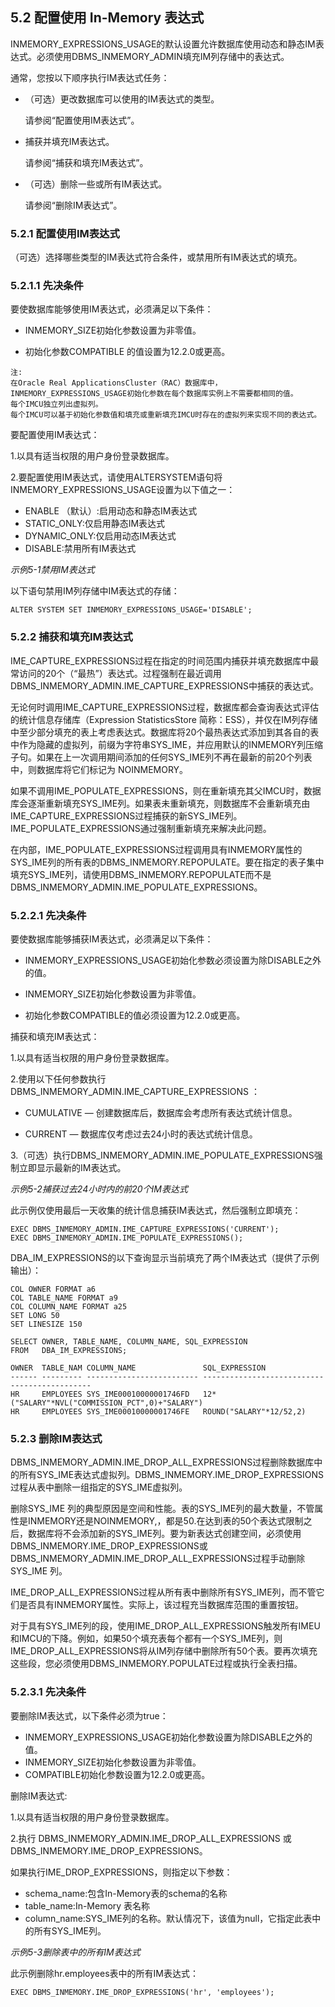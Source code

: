 
## 5.2 配置使用 In-Memory 表达式

  INMEMORY_EXPRESSIONS_USAGE的默认设置允许数据库使用动态和静态IM表达式。必须使用DBMS_INMEMORY_ADMIN填充IM列存储中的表达式。

通常，您按以下顺序执行IM表达式任务：

* （可选）更改数据库可以使用的IM表达式的类型。

  请参阅“配置使用IM表达式”。

* 捕获并填充IM表达式。

  请参阅“捕获和填充IM表达式”。

* （可选）删除一些或所有IM表达式。

  请参阅“删除IM表达式”。
  
### 5.2.1 配置使用IM表达式

（可选）选择哪些类型的IM表达式符合条件，或禁用所有IM表达式的填充。

### 5.2.1.1 先决条件

要使数据库能够使用IM表达式，必须满足以下条件：

* INMEMORY_SIZE初始化参数设置为非零值。

* 初始化参数COMPATIBLE 的值设置为12.2.0或更高。

```
注:
在Oracle Real ApplicationsCluster（RAC）数据库中，
INMEMORY_EXPRESSIONS_USAGE初始化参数在每个数据库实例上不需要都相同的值。
每个IMCU独立列出虚拟列。
每个IMCU可以基于初始化参数值和填充或重新填充IMCU时存在的虚拟列来实现不同的表达式。
```

要配置使用IM表达式：

  1.以具有适当权限的用户身份登录数据库。
  
  2.要配置使用IM表达式，请使用ALTERSYSTEM语句将INMEMORY_EXPRESSIONS_USAGE设置为以下值之一：

  * ENABLE （默认）:启用动态和静态IM表达式
  * STATIC_ONLY:仅启用静态IM表达式
  * DYNAMIC_ONLY:仅启用动态IM表达式
  * DISABLE:禁用所有IM表达式

*示例5-1禁用IM表达式*

以下语句禁用IM列存储中IM表达式的存储：

```
ALTER SYSTEM SET INMEMORY_EXPRESSIONS_USAGE='DISABLE';
```

### 5.2.2 捕获和填充IM表达式

IME_CAPTURE_EXPRESSIONS过程在指定的时间范围内捕获并填充数据库中最常访问的20个（“最热”）表达式。过程强制在最近调用DBMS_INMEMORY_ADMIN.IME_CAPTURE_EXPRESSIONS中捕获的表达式。

无论何时调用IME_CAPTURE_EXPRESSIONS过程，数据库都会查询表达式评估的统计信息存储库（Expression StatisticsStore 简称：ESS），并仅在IM列存储中至少部分填充的表上考虑表达式。数据库将20个最热表达式添加到其各自的表中作为隐藏的虚拟列，前缀为字符串SYS_IME，并应用默认的INMEMORY列压缩子句。如果在上一次调用期间添加的任何SYS_IME列不再在最新的前20个列表中，则数据库将它们标记为 NOINMEMORY。

如果不调用IME_POPULATE_EXPRESSIONS，则在重新填充其父IMCU时，数据库会逐渐重新填充SYS_IME列。如果表未重新填充，则数据库不会重新填充由IME_CAPTURE_EXPRESSIONS过程捕获的新SYS_IME列。IME_POPULATE_EXPRESSIONS通过强制重新填充来解决此问题。

在内部，IME_POPULATE_EXPRESSIONS过程调用具有INMEMORY属性的SYS_IME列的所有表的DBMS_INMEMORY.REPOPULATE。要在指定的表子集中填充SYS_IME列，请使用DBMS_INMEMORY.REPOPULATE而不是DBMS_INMEMORY_ADMIN.IME_POPULATE_EXPRESSIONS。

### 5.2.2.1 先决条件

要使数据库能够捕获IM表达式，必须满足以下条件：

* INMEMORY_EXPRESSIONS_USAGE初始化参数必须设置为除DISABLE之外的值。

* INMEMORY_SIZE初始化参数设置为非零值。

* 初始化参数COMPATIBLE的值必须设置为12.2.0或更高。

捕获和填充IM表达式：

  1.以具有适当权限的用户身份登录数据库。

  2.使用以下任何参数执行DBMS_INMEMORY_ADMIN.IME_CAPTURE_EXPRESSIONS ：

  * CUMULATIVE — 创建数据库后，数据库会考虑所有表达式统计信息。

  * CURRENT — 数据库仅考虑过去24小时的表达式统计信息。

  3.（可选）执行DBMS_INMEMORY_ADMIN.IME_POPULATE_EXPRESSIONS强制立即显示最新的IM表达式。

*示例5-2捕获过去24小时内的前20个IM表达式*

此示例仅使用最后一天收集的统计信息捕获IM表达式，然后强制立即填充：

```
EXEC DBMS_INMEMORY_ADMIN.IME_CAPTURE_EXPRESSIONS('CURRENT');
EXEC DBMS_INMEMORY_ADMIN.IME_POPULATE_EXPRESSIONS();
```

DBA_IM_EXPRESSIONS的以下查询显示当前填充了两个IM表达式（提供了示例输出）：

```
COL OWNER FORMAT a6 
COL TABLE_NAME FORMAT a9 
COL COLUMN_NAME FORMAT a25
SET LONG 50
SET LINESIZE 150
 
SELECT OWNER, TABLE_NAME, COLUMN_NAME, SQL_EXPRESSION 
FROM   DBA_IM_EXPRESSIONS;
 
OWNER  TABLE_NAM COLUMN_NAME               SQL_EXPRESSION
------ --------- ------------------------- ---------------------------------------------
HR     EMPLOYEES SYS_IME00010000001746FD   12*("SALARY"*NVL("COMMISSION_PCT",0)+"SALARY")
HR     EMPLOYEES SYS_IME00010000001746FE   ROUND("SALARY"*12/52,2)
```

### 5.2.3 删除IM表达式

DBMS_INMEMORY_ADMIN.IME_DROP_ALL_EXPRESSIONS过程删除数据库中的所有SYS_IME表达式虚拟列。DBMS_INMEMORY.IME_DROP_EXPRESSIONS过程从表中删除一组指定的SYS_IME虚拟列。

删除SYS_IME 列的典型原因是空间和性能。表的SYS_IME列的最大数量，不管属性是INMEMORY还是NOINMEMORY,，都是50.在达到表的50个表达式限制之后，数据库将不会添加新的SYS_IME列。要为新表达式创建空间，必须使用DBMS_INMEMORY.IME_DROP_EXPRESSIONS或DBMS_INMEMORY_ADMIN.IME_DROP_ALL_EXPRESSIONS过程手动删除SYS_IME 列。

IME_DROP_ALL_EXPRESSIONS过程从所有表中删除所有SYS_IME列，而不管它们是否具有INMEMORY属性。实际上，该过程充当数据库范围的重置按钮。

对于具有SYS_IME列的段，使用IME_DROP_ALL_EXPRESSIONS触发所有IMEU和IMCU的下降。例如，如果50个填充表每个都有一个SYS_IME列，则IME_DROP_ALL_EXPRESSIONS将从IM列存储中删除所有50个表。要再次填充这些段，您必须使用DBMS_INMEMORY.POPULATE过程或执行全表扫描。

### 5.2.3.1 先决条件

要删除IM表达式，以下条件必须为true：

* INMEMORY_EXPRESSIONS_USAGE初始化参数设置为除DISABLE之外的值。
* INMEMORY_SIZE初始化参数设置为非零值。
* COMPATIBLE初始化参数设置为12.2.0或更高。

删除IM表达式:

1.以具有适当权限的用户身份登录数据库。

2.执行 DBMS_INMEMORY_ADMIN.IME_DROP_ALL_EXPRESSIONS 或DBMS_INMEMORY.IME_DROP_EXPRESSIONS。

如果执行IME_DROP_EXPRESSIONS，则指定以下参数：

 * schema_name:包含In-Memory表的schema的名称
 * table_name:In-Memory 表名称
 * column_name:SYS_IME列的名称。默认情况下，该值为null，它指定此表中的所有SYS_IME列。

*示例5-3删除表中的所有IM表达式*

此示例删除hr.employees表中的所有IM表达式：

```
EXEC DBMS_INMEMORY.IME_DROP_EXPRESSIONS('hr', 'employees');
```
